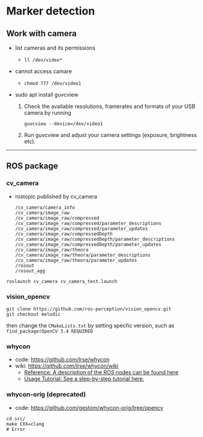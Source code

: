# Marker detection

## Work with camera

- list cameras and its permissions
  
  - `ll /dev/video*`
- cannot access camare
  
  - `chmod 777 /dev/video1`
- sudo apt install guvcview
    1. Check the available resolutions, framerates and formats of your USB camera by running

       ```
       guvcview --device=/dev/video1
       ```

    2. Run guvcview and adjust your camera settings (exposure, brightness etc).

---

## ROS package

### cv_camera

- rostopic published by cv_camera
  ```
  /cv_camera/camera_info
  /cv_camera/image_raw
  /cv_camera/image_raw/compressed
  /cv_camera/image_raw/compressed/parameter_descriptions
  /cv_camera/image_raw/compressed/parameter_updates
  /cv_camera/image_raw/compressedDepth
  /cv_camera/image_raw/compressedDepth/parameter_descriptions
  /cv_camera/image_raw/compressedDepth/parameter_updates
  /cv_camera/image_raw/theora
  /cv_camera/image_raw/theora/parameter_descriptions
  /cv_camera/image_raw/theora/parameter_updates
  /rosout
  /rosout_agg
  ```

```shell
roslaunch cv_camera cv_camera_test.launch
```

### vision_opencv

```shell
git clone https://github.com/ros-perception/vision_opencv.git
git checkout melodic
```
then change the `CMakeLists.txt` by setting specfic version, such as `find_package(OpenCV 3.4 REQUIRED`

### whycon
- code: https://github.com/lrse/whycon
- wiki: https://github.com/lrse/whycon/wiki
  - [Reference: A description of the ROS nodes can be found here](https://github.com/lrse/whycon/wiki/Reference)
  - [Usage Tutorial: See a step-by-step tutorial here.](https://github.com/lrse/whycon/wiki/Tutorial)

### whycon-orig (deprecated)
- code: https://github.com/gestom/whycon-orig/tree/opencv

```
cd src/
make CXX=clang
# Error
```